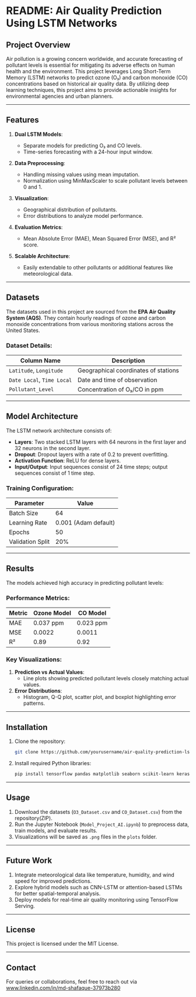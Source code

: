 # README: Air Quality Prediction Using LSTM Networks

## **Project Overview**
Air pollution is a growing concern worldwide, and accurate forecasting of pollutant levels is essential for mitigating its adverse effects on human health and the environment. This project leverages Long Short-Term Memory (LSTM) networks to predict ozone (O₃) and carbon monoxide (CO) concentrations based on historical air quality data. By utilizing deep learning techniques, this project aims to provide actionable insights for environmental agencies and urban planners.

---

## **Features**
1. **Dual LSTM Models**:
   - Separate models for predicting O₃ and CO levels.
   - Time-series forecasting with a 24-hour input window.

2. **Data Preprocessing**:
   - Handling missing values using mean imputation.
   - Normalization using MinMaxScaler to scale pollutant levels between 0 and 1.

3. **Visualization**:
   - Geographical distribution of pollutants.
   - Error distributions to analyze model performance.

4. **Evaluation Metrics**:
   - Mean Absolute Error (MAE), Mean Squared Error (MSE), and R² score.

5. **Scalable Architecture**:
   - Easily extendable to other pollutants or additional features like meteorological data.

---

## **Datasets**
The datasets used in this project are sourced from the **EPA Air Quality System (AQS)**. They contain hourly readings of ozone and carbon monoxide concentrations from various monitoring stations across the United States.

### **Dataset Details**:
| Column Name                | Description                              |
|----------------------------|------------------------------------------|
| `Latitude`, `Longitude`    | Geographical coordinates of stations     |
| `Date Local`, `Time Local` | Date and time of observation             |
| `Pollutant_Level`          | Concentration of O₃/CO in ppm           |

---

## **Model Architecture**
The LSTM network architecture consists of:
- **Layers**: Two stacked LSTM layers with 64 neurons in the first layer and 32 neurons in the second layer.
- **Dropout**: Dropout layers with a rate of 0.2 to prevent overfitting.
- **Activation Function**: ReLU for dense layers.
- **Input/Output**: Input sequences consist of 24 time steps; output sequences consist of 1 time step.

### Training Configuration:
| Parameter       | Value               |
|-----------------|---------------------|
| Batch Size      | 64                  |
| Learning Rate   | 0.001 (Adam default)|
| Epochs          | 50                  |
| Validation Split| 20%                 |

---

## **Results**
The models achieved high accuracy in predicting pollutant levels:

### Performance Metrics:
| Metric          | Ozone Model | CO Model |
|------------------|-------------|----------|
| MAE             | 0.037 ppm   | 0.023 ppm|
| MSE             | 0.0022      | 0.0011   |
| R²              | 0.89        | 0.92     |

### Key Visualizations:
1. **Prediction vs Actual Values**:
   - Line plots showing predicted pollutant levels closely matching actual values.
2. **Error Distributions**:
   - Histogram, Q-Q plot, scatter plot, and boxplot highlighting error patterns.

---

## **Installation**
1. Clone the repository:
   ```bash
   git clone https://github.com/yourusername/air-quality-prediction-lstm.git
   ```
2. Install required Python libraries:
   ```bash
   pip install tensorflow pandas matplotlib seaborn scikit-learn keras-tuner
   ```

---

## **Usage**
1. Download the datasets (`O3_Dataset.csv` and `CO_Dataset.csv`) from the repository(ZIP).
2. Run the Jupyter Notebook (`Model_Project_AI.ipynb`) to preprocess data, train models, and evaluate results.
3. Visualizations will be saved as `.png` files in the `plots` folder.

---

## **Future Work**
1. Integrate meteorological data like temperature, humidity, and wind speed for improved predictions.
2. Explore hybrid models such as CNN-LSTM or attention-based LSTMs for better spatial-temporal analysis.
3. Deploy models for real-time air quality monitoring using TensorFlow Serving.

---

## **License**
This project is licensed under the MIT License.

---

## **Contact**
For queries or collaborations, feel free to reach out via www.linkedin.com/in/md-shafaque-37973b280
